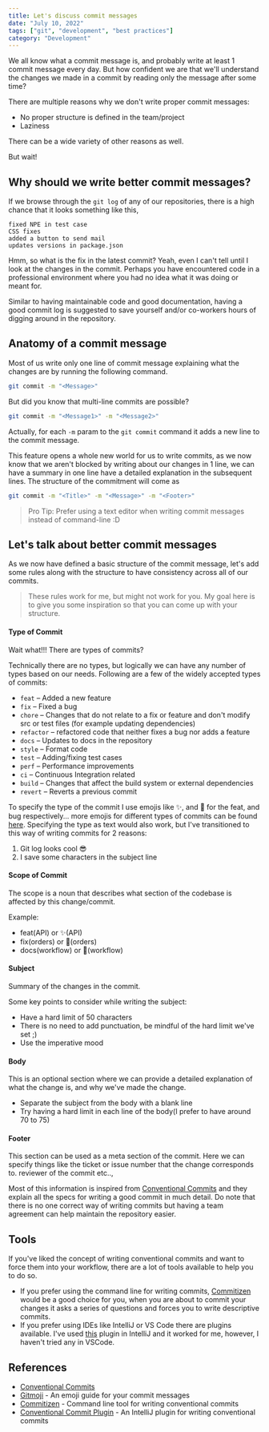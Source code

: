 ```yaml
---
title: Let's discuss commit messages
date: "July 10, 2022"
tags: ["git", "development", "best practices"]
category: "Development"
---
```


We all know what a commit message is, and probably write at least 1 commit message every day. But how confident we are that we'll understand the changes we made in a commit by reading only the message after some time?

There are multiple reasons why we don't write proper commit messages:

- No proper structure is defined in the team/project
- Laziness

There can be a wide variety of other reasons as well.

But wait!

## Why should we write better commit messages?

If we browse through the `git log` of any of our repositories, there is a high chance that it looks something like this,

```text
fixed NPE in test case
CSS fixes
added a button to send mail
updates versions in package.json
```

Hmm, so what is the fix in the latest commit? Yeah, even I can't tell until I look at the changes in the commit. Perhaps you have encountered code in a professional environment where you had no idea what it was doing or meant for.

Similar to having maintainable code and good documentation, having a good commit log is suggested to save yourself and/or co-workers hours of digging around in the repository.

## Anatomy of a commit message

Most of us write only one line of commit message explaining what the changes are by running the following command.

```sh
git commit -m "<Message>"
```

But did you know that multi-line commits are possible?

```sh
git commit -m "<Message1>" -m "<Message2>"
```

Actually, for each `-m` param to the `git commit` command it adds a new line to the commit message.

This feature opens a whole new world for us to write commits, as we now know that we aren't blocked by writing about our changes in 1 line, we can have a summary in one line have a detailed explanation in the subsequent lines. The structure of the commitment will come as

```sh
git commit -m "<Title>" -m "<Message>" -m "<Footer>"
```

> Pro Tip: Prefer using a text editor when writing commit messages instead of command-line :D

## Let's talk about better commit messages

As we now have defined a basic structure of the commit message, let's add some rules along with the structure to have consistency across all of our commits.

> These rules work for me, but might not work for you. My goal here is to give you some inspiration so that you can come up with your structure.

#### Type of Commit

Wait what!!! There are types of commits?

Technically there are no types, but logically we can have any number of types based on our needs.
Following are a few of the widely accepted types of commits:

- `feat` – Added a new feature
- `fix` – Fixed a bug
- `chore` – Changes that do not relate to a fix or feature and don't modify src or test files (for example updating dependencies)
- `refactor` – refactored code that neither fixes a bug nor adds a feature
- `docs` – Updates to docs in the repository
- `style` – Format code
- `test` – Adding/fixing test cases
- `perf` – Performance improvements
- `ci` – Continuous Integration related
- `build` – Changes that affect the build system or external dependencies
- `revert` – Reverts a previous commit

To specify the type of the commit I use emojis like ✨, and 🐛 for the feat, and bug respectively... more emojis for different types of commits can be found [here](http://gitmoji.dev). Specifying the type as text would also work, but I've transitioned to this way of writing commits for 2 reasons:

1. Git log looks cool 😎
2. I save some characters in the subject line

#### Scope of Commit

The scope is a noun that describes what section of the codebase is affected by this change/commit.

Example:

- feat(API) or ✨(API)
- fix(orders) or 🐛(orders)
- docs(workflow) or 📝(workflow)

#### Subject

Summary of the changes in the commit.

Some key points to consider while writing the subject:

- Have a hard limit of 50 characters
- There is no need to add punctuation, be mindful of the hard limit we've set ;)
- Use the imperative mood

#### Body

This is an optional section where we can provide a detailed explanation of what the change is, and why we've made the change.

- Separate the subject from the body with a blank line
- Try having a hard limit in each line of the body(I prefer to have around 70 to 75)

#### Footer

This section can be used as a meta section of the commit. Here we can specify things like the ticket or issue number that the change corresponds to. reviewer of the commit etc..,

Most of this information is inspired from [Conventional Commits](https://www.conventionalcommits.org/en/v1.0.0/#specification) and they explain all the specs for writing a good commit in much detail. Do note that there is no one correct way of writing commits but having a team agreement can help maintain the repository easier.

## Tools

If you've liked the concept of writing conventional commits and want to force them into your workflow, there are a lot of tools available to help you to do so.

- If you prefer using the command line for writing commits, [Commitizen](https://commitizen-tools.github.io/commitizen/) would be a good choice for you, when you are about to commit your changes it asks a series of questions and forces you to write descriptive commits.
- If you prefer using IDEs like IntelliJ or VS Code there are plugins available. I've used [this](https://plugins.jetbrains.com/plugin/13389-conventional-commit) plugin in IntelliJ and it worked for me, however, I haven't tried any in VSCode.

## References

- [Conventional Commits](https://www.conventionalcommits.org/en/v1.0.0/#specification)
- [Gitmoji](https://gitmoji.dev) - An emoji guide for your commit messages
- [Commitizen](https://commitizen-tools.github.io/commitizen/) - Command line tool for writing conventional commits
- [Conventional Commit Plugin](https://plugins.jetbrains.com/plugin/13389-conventional-commit) - An IntelliJ plugin for writing conventional commits
